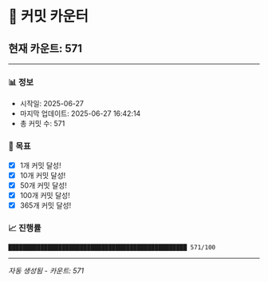 # 🔢 커밋 카운터

## 현재 카운트: 571

---

### 📊 정보
- 시작일: 2025-06-27
- 마지막 업데이트: 2025-06-27 16:42:14
- 총 커밋 수: 571

### 🎯 목표
- [x] 1개 커밋 달성!
- [x] 10개 커밋 달성!
- [x] 50개 커밋 달성!
- [x] 100개 커밋 달성!
- [x] 365개 커밋 달성!

### 📈 진행률
```
██████████████████████████████████████████████████ 571/100
```

---
*자동 생성됨 - 카운트: 571*
